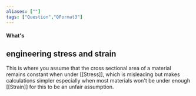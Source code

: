 ```yaml
---
aliases: [""]
tags: ["Question","QFormat3"]
---
```


#### What's
## engineering stress and strain
This is where you assume that the cross sectional area of a material remains constant when under [[Stress]], which is misleading but makes calculations simpler especially when most materials won't be under enough [[Strain]] for this to be an unfair assumption.